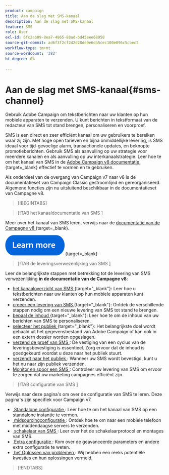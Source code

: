 ```yaml
---
product: campaign
title: Aan de slag met SMS-kanaal
description: Aan de slag met SMS-kanaal
feature: SMS
role: User
exl-id: 6fc2ab09-8ea7-4865-88ad-bd45eee68958
source-git-commit: ad6f3f2cf242d28de9e6da5cec100e096c5cbec2
workflow-type: tm+mt
source-wordcount: '382'
ht-degree: 0%

---
```


# Aan de slag met SMS-kanaal{#sms-channel}

Gebruik Adobe Campaign om tekstberichten naar uw klanten op hun mobiele apparaten te verzenden. U kunt berichten in tekstformaat van de redacteur van SMS tot stand brengen, personaliseren en voorproef.

SMS is een direct en zeer efficiënt kanaal om uw gebruikers te bereiken waar zij zijn. Met hoge open tarieven en bijna onmiddellijke levering, is SMS ideaal voor tijd-gevoelige alarm, transactionele updates, en beknopte promotieberichten. Gebruik SMS als aanvulling op uw strategie voor meerdere kanalen en als aanvulling op uw interkanaalstrategie. Leer hoe te om het kanaal van SMS in de [&#x200B; Adobe Campaign v8 documentatie &#x200B;](https://experienceleague.adobe.com/docs/campaign/campaign-v8/send/sms/sms.html?lang=nl-NL){target=_blank} effectief te vormen en te gebruiken.

Als onderdeel van de overgang van Campaign v7 naar v8 is de documentatieset van Campaign Classic gestroomlijnd en gereorganiseerd. Algemene functies zijn nu uitsluitend beschikbaar in de documentatieset van Campagne v8.

>[!BEGINTABS]

>[!TAB  het kanaaldocumentatie van SMS ]

Meer over het kanaal van SMS leren, verwijs naar de [&#x200B; documentatie van de Campagne v8 &#x200B;](https://experienceleague.adobe.com/docs/campaign/campaign-v8/send/sms/sms.html?lang=nl-NL){target=_blank}.


[![afbeelding](../../assets/do-not-localize/learn-more-button.svg)](https://experienceleague.adobe.com/docs/campaign/campaign-v8/send/sms/sms.html?lang=nl-NL){target=_blank}


>[!TAB  de leveringsverwezenlijking van SMS ]

Leer de belangrijkste stappen met betrekking tot de levering van SMS verwezenlijking **in de documentatie van de Campagne v8**:

* [&#x200B; het kanaaloverzicht van SMS &#x200B;](https://experienceleague.adobe.com/docs/campaign/campaign-v8/send/sms/sms.html?lang=nl-NL){target="_blank"}: Leer hoe u tekstberichten naar uw klanten op hun mobiele apparaten kunt verzenden.
* [&#x200B; creeer een levering van SMS &#x200B;](https://experienceleague.adobe.com/docs/campaign/campaign-v8/send/sms/create-sms/create-sms.html?lang=nl-NL){target="_blank"}: Ontdek de verschillende stappen nodig om een nieuwe levering van SMS tot stand te brengen.
* [&#x200B; bepaal de inhoud &#x200B;](https://experienceleague.adobe.com/docs/campaign/campaign-v8/send/sms/create-sms/sms-content.html?lang=nl-NL){target="_blank"}: Leer hoe te om de inhoud van uw berichten van SMS te personaliseren.
* [&#x200B; selecteer het publiek &#x200B;](https://experienceleague.adobe.com/docs/campaign/campaign-v8/send/sms/create-sms/sms-audience.html?lang=nl-NL){target="_blank"}: Het belangrijkste doel wordt gehaald uit het gegevensbestand van Adobe Campaign of kan ook in een extern dossier worden opgeslagen.
* [&#x200B; verzend de proef van SMS &#x200B;](https://experienceleague.adobe.com/docs/campaign/campaign-v8/send/sms/validate-sms/sms-proofs.html?lang=nl-NL): De vestiging van een cyclus van de leveringsbevestiging is essentieel. Zorg ervoor dat de inhoud is goedgekeurd voordat u deze naar het publiek stuurt.
* [&#x200B; verzendt naar het publiek &#x200B;](https://experienceleague.adobe.com/docs/campaign/campaign-v8/send/sms/validate-sms/sms-send.html?lang=nl-NL): Wanneer uw SMS wordt bevestigd, kunt u het nu naar zijn publiek verzenden.
* [&#x200B; Monitor en spoor een SMS &#x200B;](https://experienceleague.adobe.com/docs/campaign/campaign-v8/send/sms/sms-monitor.html?lang=nl-NL): Controleer uw levering van SMS om ervoor te zorgen dat uw marketing campagnes efficiënt zijn.


>[!TAB  configuratie van SMS ]

Verwijs naar deze pagina&#39;s om over de configuratie van SMS te leren. Deze pagina&#39;s zijn specifiek voor Campaign v7.

* [&#x200B; Standalone configuratie &#x200B;](sms-set-up.md): Leer hoe te om het kanaal van SMS op een standalone instantie te vormen.
* [&#x200B; midsourcingconfiguratie &#x200B;](sms-set-up-mid.md): Ontdek hoe te om naar een mobiele telefoon met middendaagse servers te verzenden.
* [&#x200B; schakelaar van SMS &#x200B;](sms-protocol.md): Leer over het de schakelaarprotocol en montages van SMS.
* [&#x200B; Extra configuratie &#x200B;](sms-send.md): Kom over de geavanceerde parameters en andere extra configuratie te weten.
* [&#x200B; het Oplossen van problemen &#x200B;](troubleshooting-sms.md): Wij hebben een reeks potentiële kwesties en hun oplossingen vermeld.

>[!ENDTABS]



<!--
Use Adobe Campaign to send personalized SMS messages.

Before starting sending SMS:

* Make sure recipient profiles contain at least a mobile phone in their profile.
* Learn more about the Adobe Campaign [Delivery best practices](delivery-best-practices.md).

The key steps to send a SMS are as follows:

* [Configure the SMS channel](sms-set-up.md)
* [Create a SMS delivery](sms-create.md)
* [Define the audience](sms-create.md#selecting-the-target-population)
* [Define the SMS content](sms-create.md#defining-the-sms-content)
* [Send, monitor and track SMS](sms-send.md)
* [Troubleshoot](troubleshooting-sms.md)

In addition, you need to be familiar with SMS protocol and settings. Walk through the connection set up between Adobe Campaign and a SMPP provider in [this document](sms-protocol.md)

For global information on how to create a delivery, refer to [this section](steps-about-delivery-creation-steps.md).

>[!NOTE]
>
>Adobe Campaign also lets you submit notifications on mobile terminals, via its **Adobe Campaign Mobile App Channel (NMAC)** option. 
> 
>For more on this, refer to the [Get started with mobile app channel](about-mobile-app-channel.md) section.
-->